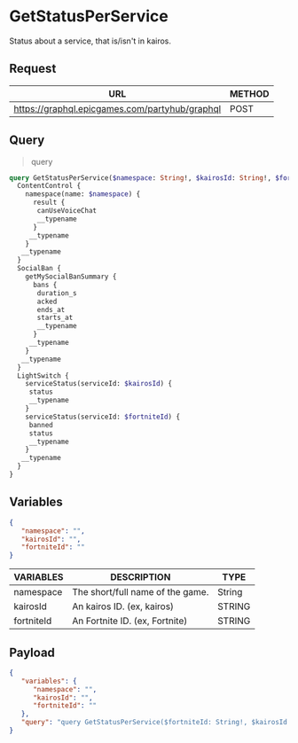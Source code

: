 # GetStatusPerService

Status about a service, that is/isn't in kairos.

## Request
| URL | METHOD |
| - | - |
| https://graphql.epicgames.com/partyhub/graphql | POST |

## Query
> query
```graphql
query GetStatusPerService($namespace: String!, $kairosId: String!, $fortniteId: String!) {
  ContentControl {
    namespace(name: $namespace) {
      result {
       canUseVoiceChat
       __typename
      }
     __typename
    }
   __typename
  }
  SocialBan {
    getMySocialBanSummary {
      bans {
       duration_s
       acked
       ends_at
       starts_at
       __typename
      }
     __typename
    }
   __typename
  }
  LightSwitch {
    serviceStatus(serviceId: $kairosId) {
     status
     __typename
    }
    serviceStatus(serviceId: $fortniteId) {
     banned
     status
     __typename
    }
   __typename
  }
}
```

## Variables
```json
{
   "namespace": "",
   "kairosId": "",
   "fortniteId": ""
}
```
| VARIABLES | DESCRIPTION | TYPE |
| - | - | - |
| namespace | The short/full name of the game. | String |
| kairosId | An kairos ID. (ex, kairos) | STRING |
| fortniteId | An Fortnite ID. (ex, Fortnite) | STRING |

## Payload
```json
{
   "variables": {
      "namespace": "",
      "kairosId": "",
      "fortniteId": ""
   },
   "query": "query GetStatusPerService($fortniteId: String!, $kairosId: String!, $namespace: String!) { LightSwitch { __typename fortniteStatus: serviceStatus(serviceId: $fortniteId) { __typename status banned } kairosStatus: serviceStatus(serviceId: $kairosId) { __typename status } } SocialBan { __typename summary: getMySocialBanSummary { __typename bans { __typename starts_at ends_at acked duration_s } } } ContentControl { __typename namespace(name: $namespace) { __typename result { __typename canUseVoiceChat } } } }"
}
```